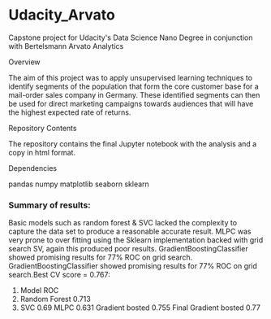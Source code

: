 # Udacity_Arvato
Capstone project for Udacity's Data Science Nano Degree in conjunction with Bertelsmann Arvato Analytics

Overview

The aim of this project was to apply unsupervised learning techniques to identify segments of the population that form the core customer base for a mail-order sales company in Germany. These identified segments can then be used for direct marketing campaigns towards audiences that will have the highest expected rate of returns.

Repository Contents

The repository contains the final Jupyter notebook with the analysis and a copy in html format.

Dependencies

pandas
numpy
matplotlib
seaborn
sklearn

### Summary of results:
Basic models such as random forest & SVC lacked the complexity to capture the data set to produce a reasonable accurate result. MLPC was very prone to over fitting using the Sklearn implementation backed with grid search SV, again this produced poor results. GradientBoostingClassifier showed promising results for 77% ROC on grid search.
GradientBoostingClassifier showed promising results for 77% ROC on grid search.Best CV score = 0.767:

1. Model	                ROC
2. Random Forest	        0.713
3. SVC	                  0.69
MLPC	                0.631
Gradient bosted	      0.755
Final Gradient bosted	0.77

